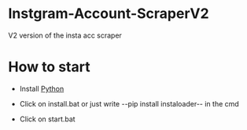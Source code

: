 # Instgram-Account-ScraperV2
V2 version of the insta acc scraper

# How to start

- Install [Python](www.python.org/download)

- Click on install.bat or just write --pip install instaloader-- in the cmd

- Click on start.bat
